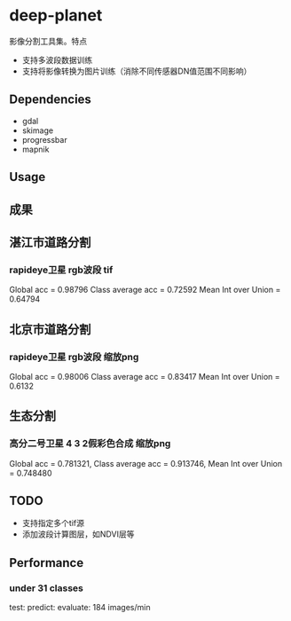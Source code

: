 # deep-planet
影像分割工具集。特点
* 支持多波段数据训练
* 支持将影像转换为图片训练（消除不同传感器DN值范围不同影响）

## Dependencies
* gdal
* skimage
* progressbar
* mapnik

## Usage


## 成果
## 湛江市道路分割
### rapideye卫星 rgb波段 tif
Global acc = 0.98796 Class average acc = 0.72592 Mean Int over Union = 0.64794

## 北京市道路分割
### rapideye卫星 rgb波段 缩放png
Global acc = 0.98006 Class average acc = 0.83417 Mean Int over Union = 0.6132

## 生态分割
### 高分二号卫星 4 3 2假彩色合成 缩放png
Global acc = 0.781321, Class average acc = 0.913746, Mean Int over Union = 0.748480

## TODO
* 支持指定多个tif源
* 添加波段计算图层，如NDVI层等

## Performance
### under 31 classes
test:
predict:
evaluate: 184 images/min